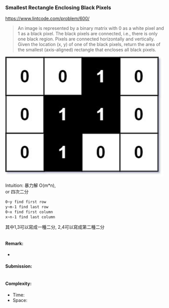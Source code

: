 ### Smallest Rectangle Enclosing Black Pixels
https://www.lintcode.com/problem/600/
> An image is represented by a binary matrix with 0 as a white pixel and 1 as a black pixel. The black pixels are connected, i.e., there is only one black region. Pixels are connected horizontally and vertically. Given the location (x, y) of one of the black pixels, return the area of the smallest (axis-aligned) rectangle that encloses all black pixels.

<img src="../images/600_Black-Rectangles.jpg" width="500px" />

Intuition: 暴力解 O(m*n),\
or 四次二分
```
0~y find first row
y~m-1 find last row
0~x find first column
x~n-1 find last column
```
其中1,3可以寫成一種二分, 2,4可以寫成第二種二分
```python
```
#### Remark:
- 
#### Submission:
```
```
#### Complexity:
- Time:
- Space:
